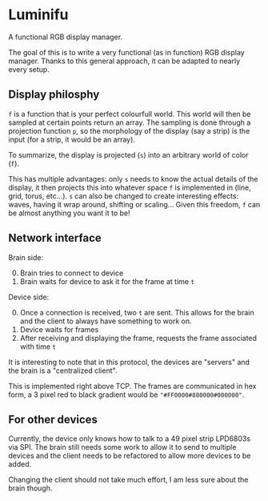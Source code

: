 # Luminifu
A functional RGB display manager.

The goal of this is to write a very functional (as in function) RGB display manager.
Thanks to this general approach, it can be adapted to nearly every setup.


Display philosphy
-----------------
`f` is a function that is your perfect colourfull world.
This world will then be sampled at certain points return an array.
The sampling is done through a projection function `p`, so the morphology of the display (say a strip) is the input (for a strip, it would be an array).

To summarize, the display is projected (`s`) into an arbitrary world of color (`f`).

This has multiple advantages: only `s` needs to know the actual details of the display, it then projects this into whatever space `f` is implemented in (line, grid, torus, etc...).
`s` can also be changed to create interesting effects: waves, having it wrap around, shifting or scaling...
Given this freedom, `f` can be almost anything you want it to be!

Network interface
-----------------

Brain side:

0. Brain tries to connect to device
0. Brain waits for device to ask it for the frame at time `t`

Device side:

0. Once a connection is received, two `t` are sent. This allows for the brain and the client to always have something to work on.
0. Device waits for frames
0. After receiving and displaying the frame, requests the frame associated with time `t`

It is interesting to note that in this protocol, the devices are "servers" and the brain is a "centralized client".

This is implemented right above TCP.
The frames are communicated in hex form, a 3 pixel red to black gradient would be `"#FF0000#880000#000000"`.

For other devices
-----------------

Currently, the device only knows how to talk to a 49 pixel strip LPD6803s via SPI.
The brain still needs some work to allow it to send to multiple devices and the client needs to be refactored to allow more devices to be added.

Changing the client should not take much effort, I am less sure about the brain though.
